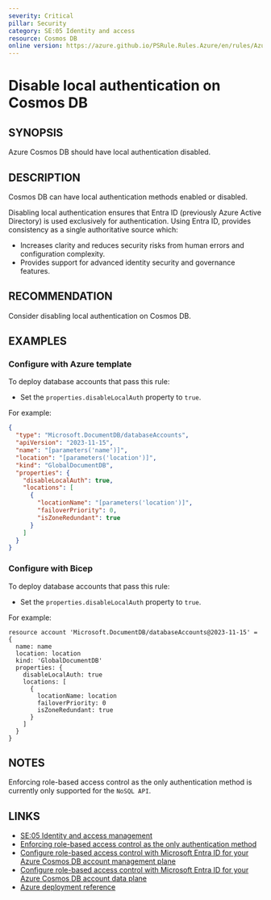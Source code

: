 ```yaml
---
severity: Critical
pillar: Security
category: SE:05 Identity and access
resource: Cosmos DB
online version: https://azure.github.io/PSRule.Rules.Azure/en/rules/Azure.Cosmos.DisableLocalAuth/
---
```


# Disable local authentication on Cosmos DB

## SYNOPSIS

Azure Cosmos DB should have local authentication disabled.

## DESCRIPTION

Cosmos DB can have local authentication methods enabled or disabled.

Disabling local authentication ensures that Entra ID (previously Azure Active Directory) is used exclusively for authentication.
Using Entra ID, provides consistency as a single authoritative source which:

- Increases clarity and reduces security risks from human errors and configuration complexity.
- Provides support for advanced identity security and governance features.

## RECOMMENDATION

Consider disabling local authentication on Cosmos DB.

## EXAMPLES

### Configure with Azure template

To deploy database accounts that pass this rule:

- Set the `properties.disableLocalAuth` property to `true`.

For example:

```json
{
  "type": "Microsoft.DocumentDB/databaseAccounts",
  "apiVersion": "2023-11-15",
  "name": "[parameters('name')]",
  "location": "[parameters('location')]",
  "kind": "GlobalDocumentDB",
  "properties": {
    "disableLocalAuth": true,
    "locations": [
      {
        "locationName": "[parameters('location')]",
        "failoverPriority": 0,
        "isZoneRedundant": true
      }
    ]
  }
}
```

### Configure with Bicep

To deploy database accounts that pass this rule:

- Set the `properties.disableLocalAuth` property to `true`.

For example:

```bicep
resource account 'Microsoft.DocumentDB/databaseAccounts@2023-11-15' = {
  name: name
  location: location
  kind: 'GlobalDocumentDB'
  properties: {
    disableLocalAuth: true
    locations: [
      {
        locationName: location
        failoverPriority: 0
        isZoneRedundant: true
      }
    ]
  }
}
```

## NOTES

Enforcing role-based access control as the only authentication method is currently only supported for the `NoSQL API`.

## LINKS

- [SE:05 Identity and access management](https://learn.microsoft.com/azure/well-architected/security/design-identity-authentication)
- [Enforcing role-based access control as the only authentication method](https://learn.microsoft.com/azure/cosmos-db/how-to-setup-rbac#disable-local-auth)
- [Configure role-based access control with Microsoft Entra ID for your Azure Cosmos DB account management plane](https://learn.microsoft.com/azure/cosmos-db/role-based-access-control)
- [Configure role-based access control with Microsoft Entra ID for your Azure Cosmos DB account data plane](https://learn.microsoft.com/azure/cosmos-db/how-to-setup-rbac)
- [Azure deployment reference](https://learn.microsoft.com/azure/templates/microsoft.documentdb/databaseaccounts)
